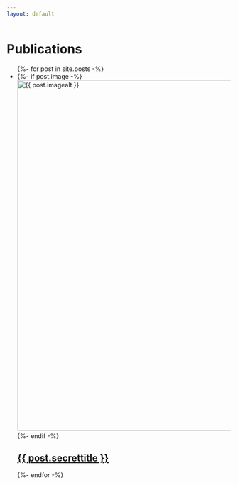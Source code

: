```yaml
---
layout: default
---
```

<div>
  <h1 class="postborder">
  Publications
  </h1>
</div>
<ul class="list-1">
  {%- for post in site.posts -%}
    <li>
      {%- if post.image -%}
        <a href="{{ post.url | relative_url }}">
          <img src="{{- post.image | relative_url -}}" 
               alt="{{ post.imagealt }}" 
               width="790"
          >
        </a>
      {%- endif -%}
        <a href="{{ post.url | relative_url }}">
        <h2 class="postborder">
            {{ post.secrettitle }}
        </h2>
        </a>
    </li>
  {%- endfor -%}
</ul>